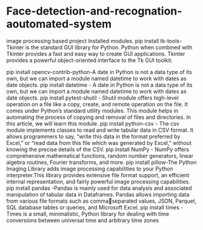 # Face-detection-and-recognation-aoutomated-system
image processing based project
Installed modules.
pip install tk-tools-Tkinter is the standard GUI library for Python. Python when combined with 
         Tkinter provides a fast and easy way to create GUI applications. Tkinter provides a powerful 
object-oriented interface to the Tk GUI toolkit.

pip install opencv-contrib-python-A date in Python is not a data type of its own, but we can 
       import a module named datetime to work with dates as date objects.
pip install datetime - A date in Python is not a data type of its own, but we can import a module 
           named datetime to work with dates as date objects.
pip install pytest-shutil - Shutil module offers high-level operation on a file like a copy, create, 
         and remote operation on the file. It comes under Python’s standard utility modules. This module 
         helps in automating the process of copying and removal of files and directories. In this article, we 
         will learn this module.
pip install python-csv - The csv module implements classes to read and write tabular data in CSV 
         format. It allows programmers to say, “write this data in the format preferred by Excel,” or “read 
         data from this file which was generated by Excel,” without knowing the precise details of the CSV.
pip install NumPy - NumPy offers comprehensive mathematical functions, random number 
              generators, linear algebra routines, Fourier transforms, and more.
pip install pillow-The Python Imaging Library adds image processing capabilities to your Python 
        interpreter.This library provides extensive file format support, an efficient internal representation, and fairly 
        powerful image processing capabilities.
pip install pandas -Pandas is mainly used for data analysis and associated manipulation of tabular 
               data in Dataframes. Pandas allows importing data from various file formats such as commaseparated values, JSON, Parquet, SQL database tables or                       queries, and Microsoft Excel.
pip install times - Times is a small, minimalistic, Python library for dealing with time conversions 
             between universal time and arbitrary time zones
